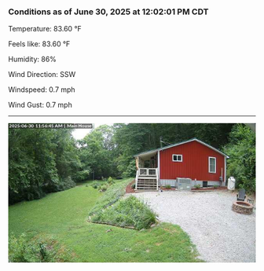 ### Conditions as of June 30, 2025 at 12:02:01 PM CDT 

Temperature: 83.60 &deg;F

Feels like: 83.60 &deg;F

Humidity: 86%

Wind Direction: SSW

Windspeed: 0.7 mph

Wind Gust: 0.7 mph

---

<img src="./images/latest.jpeg"/>

